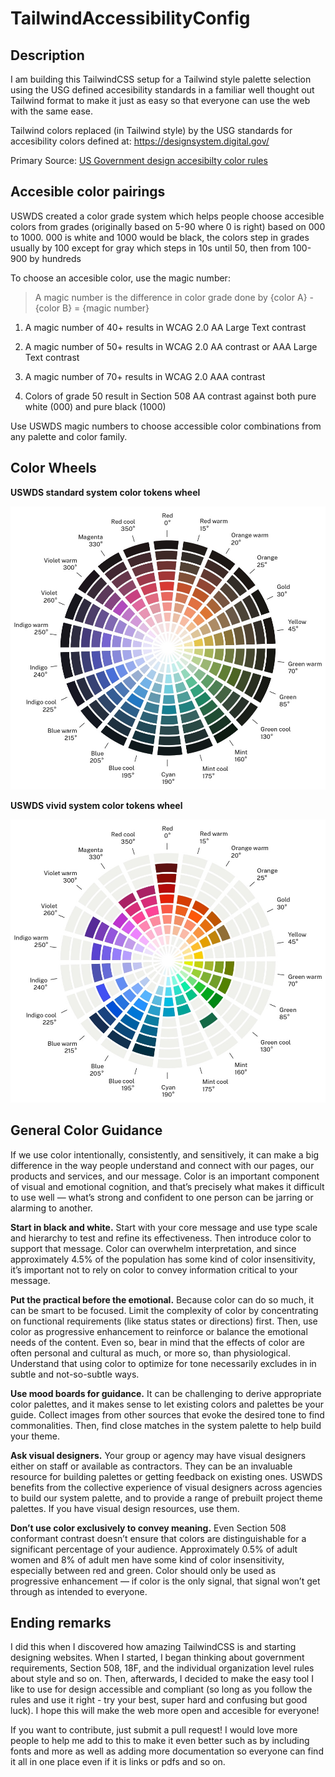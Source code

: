 # TailwindAccessibilityConfig

## Description

I am building this TailwindCSS setup for a Tailwind style palette selection using the USG defined accesibility standards in a familiar well thought out Tailwind format to make it just as easy so that everyone can use the web with the same ease.

Tailwind colors replaced (in Tailwind style) by the USG standards for accesibility colors defined at: https://designsystem.digital.gov/

Primary Source: [US Government design accesibilty color rules](https://designsystem.digital.gov/design-tokens/color/overview/)

## Accesible color pairings

USWDS created a color grade system which helps people choose accesible colors from grades (originally based on 5-90 where 0 is right) based on 000 to 1000. 000 is white and 1000 would be black, the colors step in grades usually by 100 except for gray which steps in 10s until 50, then from 100-900 by hundreds

To choose an accesible color, use the magic number:

> A magic number is the difference in color grade done by {color A} - {color B} = {magic number}

1. A magic number of 40+ results in WCAG 2.0 AA Large Text contrast

2. A magic number of 50+ results in WCAG 2.0 AA contrast or AAA Large Text contrast

3. A magic number of 70+ results in WCAG 2.0 AAA contrast

4. Colors of grade 50 result in Section 508 AA contrast against both pure white (000) and pure black (1000)

Use USWDS magic numbers to choose accessible color combinations from any palette and color family.
 
## Color Wheels

**USWDS standard system color tokens wheel**

![](uswds-standard-color-wheel.jpg)

**USWDS vivid system color tokens wheel**

![](uswds-vivid-color-wheel.jpg)


## General Color Guidance

If we use color intentionally, consistently, and sensitively, it can make a big difference in the way people understand and connect with our pages, our products and services, and our message. Color is an important component of visual and emotional cognition, and that’s precisely what makes it difficult to use well — what’s strong and confident to one person can be jarring or alarming to another.

**Start in black and white.** Start with your core message and use type scale and hierarchy to test and refine its effectiveness. Then introduce color to support that message. Color can overwhelm interpretation, and since approximately 4.5% of the population has some kind of color insensitivity, it’s important not to rely on color to convey information critical to your message.

**Put the practical before the emotional.** Because color can do so much, it can be smart to be focused. Limit the complexity of color by concentrating on functional requirements (like status states or directions) first. Then, use color as progressive enhancement to reinforce or balance the emotional needs of the content. Even so, bear in mind that the effects of color are often personal and cultural as much, or more so, than physiological. Understand that using color to optimize for tone necessarily excludes in in subtle and not-so-subtle ways.

**Use mood boards for guidance.** It can be challenging to derive appropriate color palettes, and it makes sense to let existing colors and palettes be your guide. Collect images from other sources that evoke the desired tone to find commonalities. Then, find close matches in the system palette to help build your theme.

**Ask visual designers.** Your group or agency may have visual designers either on staff or available as contractors. They can be an invaluable resource for building palettes or getting feedback on existing ones. USWDS benefits from the collective experience of visual designers across agencies to build our system palette, and to provide a range of prebuilt project theme palettes. If you have visual design resources, use them.

**Don’t use color exclusively to convey meaning.** Even Section 508 conformant contrast doesn’t ensure that colors are distinguishable for a significant percentage of your audience. Approximately 0.5% of adult women and 8% of adult men have some kind of color insensitivity, especially between red and green. Color should only be used as progressive enhancement — if color is the only signal, that signal won’t get through as intended to everyone.

## Ending remarks

I did this when I discovered how amazing TailwindCSS is and starting designing websites. When I started, I began thinking about government requirements, Section 508, 18F, and the individual organization level rules about style and so on. Then, afterwards, I decided to make the easy tool I like to use for design accessible and compliant (so long as you follow the rules and use it right - try your best, super hard and confusing but good luck).  I hope this will make the web more open and accesible for everyone!

If you want to contribute, just submit a pull request!  I would love more people to help me add to this to make it even better such as by including fonts and more as well as adding more documentation so everyone can find it all in one place even if it is links or pdfs and so on.
